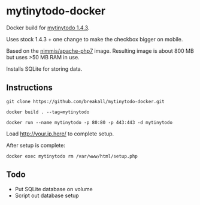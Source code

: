 # mytinytodo-docker
Docker build for [mytinytodo 1.4.3](http://www.mytinytodo.net/).

Uses stock 1.4.3 + one change to make the checkbox bigger on mobile.

Based on the [nimmis/apache-php7](https://hub.docker.com/r/nimmis/apache-php7/) image. Resulting image is about 800 MB but uses >50 MB RAM in use.

Installs SQLite for storing data.




## Instructions

``` git clone https://github.com/breakall/mytinytodo-docker.git ```

``` docker build . --tag=mytinytodo ```

``` docker run --name mytinytodo -p 80:80 -p 443:443 -d mytinytodo ```

Load http://your.ip.here/ to complete setup.

After setup is complete:

``` docker exec mytinytodo rm /var/www/html/setup.php ```

## Todo
* Put SQLite database on volume
* Script out database setup
